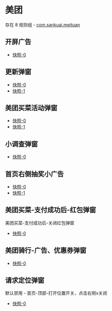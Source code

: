 # 美团

存在 8 规则组 - [com.sankuai.meituan](/src/apps/com.sankuai.meituan.ts)

## 开屏广告

- [快照-0](https://gkd-kit.songe.li/import/12749811)

## 更新弹窗

- [快照-0](https://gkd-kit.gitee.io/import/12614559)
- [快照-1](https://gkd-kit.gitee.io/import/12673132)

## 美团买菜活动弹窗

- [快照-0](https://gkd-kit.gitee.io/import/12639717)
- [快照-1](https://gkd-kit.gitee.io/import/12892626)

## 小调查弹窗

- [快照-0](https://gkd-kit.gitee.io/import/12639723)

## 首页右侧抽奖小广告

- [快照-0](https://gkd-kit.gitee.io/import/12639815)
- [快照-1](https://gkd-kit.gitee.io/import/12639734)

## 美团买菜-支付成功后-红包弹窗

美团买菜-支付成功后-关闭红包弹窗

- [快照-0](https://gkd-kit.gitee.io/import/12646768)

## 美团骑行-广告、优惠券弹窗

- [快照-0](https://gkd-kit.songe.li/import/12739204)

## 请求定位弹窗

默认禁用 - 首页-顶部-打开位置开关，点击右侧x关闭

- [快照-0](https://gkd-kit.gitee.io/import/12874657)
